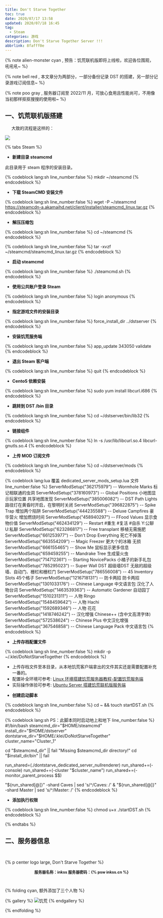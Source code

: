 ```yaml
---
title: Don't Starve Together
toc: true
date: 2020/07/17 13:58
updated: 2020/07/18 16:45
tag:
  - Steam
categories: 游戏
description: Don't Starve Together Server !!!
abbrlink: 8fafff0e
---
```


{% note alien-monster cyan , 预告：饥荒联机版即将上线啦，欢迎各位围观，吼吼吼~ %}

{% note bell red , 本文章分为两部分，一部分备份记录 DST 的搭建，另一部分记录游戏订阅信息~ %}

{% note poo gray , 服务器订阅至 2022/11 月，可放心食用且性能尚可，不用像当初那样抠抠搜搜的使用啦~ %}

## 一、饥荒联机版搭建

&ensp;&emsp;大致的流程是这样的：

![](https://img.inkss.cn/inkss/static/DSTGame.assets/image-20200718154336813.png)

{% tabs Steam %}

<!-- tab 1.安装 SteamCMD -->

- **新建目录 steamcmd**

此目录用于 steam 程序的安装目录。

{% codeblock lang:sh line_number:false  %}
mkdir ~/steamcmd
{% endcodeblock %}

- **下载 SteamCMD 安装文件**

{% codeblock lang:sh line_number:false  %}
wget -P ~/steamcmd https://steamcdn-a.akamaihd.net/client/installer/steamcmd_linux.tar.gz
{% endcodeblock %}

- **解压压缩包**

{% codeblock lang:sh line_number:false  %}
cd ~/steamcmd
{% endcodeblock %}

{% codeblock lang:sh line_number:false  %}
tar -xvzf ~/steamcmd/steamcmd_linux.tar.gz
{% endcodeblock %}

<!-- endtab -->

<!-- tab 2.安装饥荒服务端 -->

- **启动 steamcmd**

{% codeblock lang:sh line_number:false  %}
./steamcmd.sh
{% endcodeblock %}

- **使用公共账户登录 Steam**

{% codeblock lang:sh line_number:false  %}
login anonymous
{% endcodeblock %}

- **指定游戏文件的安装目录**

{% codeblock lang:sh line_number:false  %}
force_install_dir ../dstserver
{% endcodeblock %}

- **安装饥荒服务端**

{% codeblock lang:sh line_number:false  %}
app_update 343050 validate
{% endcodeblock %}

- **退出 Steam 客户端**

{% codeblock lang:sh line_number:false  %}
quit
{% endcodeblock %}

<!-- endtab -->

<!-- tab 3.解决依赖 -->

- **CentoS 依赖安装**

{% codeblock lang:sh line_number:false  %}
sudo yum install libcurl.i686
{% endcodeblock %}

- **跳转到 DST /bin 目录**

{% codeblock lang:sh line_number:false  %}
cd ~/dstserver/bin/lib32
{% endcodeblock %}

- **链接组件**

{% codeblock lang:sh line_number:false  %}
ln -s /usr/lib/libcurl.so.4 libcurl-gnutls.so.4
{% endcodeblock %}

<!-- endtab -->

<!-- tab 4.上传配置文件 -->

- **上传 MOD 订阅文件**

{% codeblock lang:sh line_number:false  %}
cd ~/dstserver/mods
{% endcodeblock %}

{% codeblock lang:lua 覆盖 dedicated_server_mods_setup.lua 文件 line_number:false  %}
ServerModSetup("362175979") -- Wormhole Marks        标记相联通的虫洞
ServerModSetup("378160973") -- Global Positions      小地图显示玩家位置 共享地图发现
ServerModSetup("385006082") -- DST Path Lights       路径灯在黄昏时开启，在黎明时关闭
ServerModSetup("396822875") -- Spike Trap            增加两个陷阱 
ServerModSetup("444235588") -- Deluxe Campfires      豪华营火 增加燃烧时间
ServerModSetup("458940297") -- FFood Values          显示食物价值
ServerModSetup("462434129") -- Restart               #重生 #复活 #自杀 Y:公聊 U:私聊
ServerModSetup("623286817") -- Free transplant       移植无需施肥
ServerModSetup("661253977") -- Don't Drop Everything 死亡不掉落
ServerModSetup("663554209") -- Magic Freezer         更大个的冰箱 无损
ServerModSetup("666155465") -- Show Me               鼠标显示更多信息
ServerModSetup("659459255") -- Mandrake Tree         生成萤火虫
ServerModSetup("714712361") -- Starting NovicePacks  小橘子的新手礼包
ServerModSetup("785295023") -- Super Wall DST        超级墙DST 无敌的超级墙、自动门、栅栏和栅栏门
ServerModSetup("786556008") -- 45 Inventory Slots    45个格子
ServerModSetup("1216718131") -- 防卡两招              防卡两招
ServerModSetup("1301033176") -- Chinese Language     中文语言包 汉化了人物台词
ServerModSetup("1463539363") -- Automatic Gardener   自动园丁
ServerModSetup("1510231311") -- 人物 Ringo
ServerModSetup("1548459642") -- 人物 Hachi
ServerModSetup("1592689346") -- 人物 花花
ServerModSetup("1418746242") -- 汉化增强 Chinese++ (含中文高清字体)
ServerModSetup("572538624") --  Chinese Plus 中文汉化增强
ServerModSetup("367546858") --  Chinese Language Pack 中文语言包
{% endcodeblock %}

- **上传存档配置文件**

{% codeblock lang:sh line_number:false  %}
mkdir -p ~/.klei/DoNotStarveTogether
{% endcodeblock %}

- 上传存档文件至本目录，从本地饥荒客户端拿出的文件其实还是需要配置补充一番的。
- 配置补全环境可参考: [Linux 环境搭建饥荒服务器教程-配置饥荒服务端](/article/game/77face98.html#五、配置饥荒服务端-（二）)
- 实际操作体验可参考: [Ubuntu Server 搭建饥荒联机版服务端](https://cloud.tencent.com/developer/labs/lab/10382)

<!-- endtab -->

<!-- tab 5.定制启动脚本 -->

- **创建启动脚本**

{% codeblock lang:sh line_number:false  %}
cd ~ && touch startDST.sh
{% endcodeblock %}

{% codeblock lang:sh PS：此脚本同时启动地上和地下 line_number:false  %}
#!/bin/bash
steamcmd_dir="$HOME/steamcmd"
install_dir="$HOME/dstserver"
dontstarve_dir="$HOME/.klei/DoNotStarveTogether"
cluster_name="Cluster_1"

cd "$steamcmd_dir" || fail "Missing $steamcmd_dir directory!"
cd "$install_dir/bin" || fail 

run_shared=(./dontstarve_dedicated_server_nullrenderer)
run_shared+=(-console)
run_shared+=(-cluster "$cluster_name")
run_shared+=(-monitor_parent_process $$)

"${run_shared[@]}" -shard Caves  | sed 's/^/Caves:  /' &
"${run_shared[@]}" -shard Master | sed 's/^/Master: /'
{% endcodeblock %}

- **添加执行权限**

{% codeblock lang:sh line_number:false  %}
chmod u+x ./startDST.sh
{% endcodeblock %}

<!-- endtab -->

{% endtabs %}

## 二、服务器信息

<br>

{% p center logo large, Don't Starve Together %}

<div style='text-align: center;font-size: 90%;font-weight: bold;margin: 10px;'>
  服务器名称：inkss  服务器密码：{% psw inkss.cn %}
</div>

<br>

{% folding cyan, 额外添加了三个人物 %}

{% gallery %}
![饥荒](https://img.inkss.cn/inkss/static/DSTGame.assets/image-20200718164133476.png)
{% endgallery %}

{% endfolding %}
